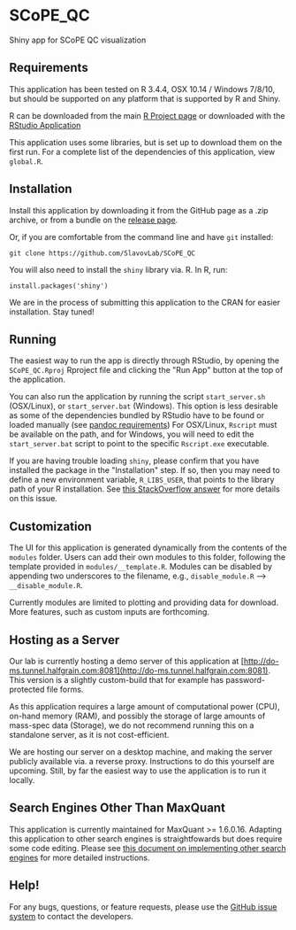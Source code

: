 # SCoPE_QC

Shiny app for SCoPE QC visualization

## Requirements

This application has been tested on R 3.4.4, OSX 10.14 / Windows 7/8/10, 
but should be supported on any platform that is supported by R and Shiny.

R can be downloaded from the main [R Project page](https://www.r-project.org/)
or downloaded with the [RStudio Application](https://www.rstudio.com/products/rstudio/download/)

This application uses some libraries, but is set up to download them on the first run. 
For a complete list of the dependencies of this application, view ```global.R```.

## Installation

Install this application by downloading it from the GitHub page as a .zip archive, 
or from a bundle on the [release page](https://github.com/SlavovLab/SCoPE_QC/releases).

Or, if you are comfortable from the command line and have ```git``` installed:

```{bash}
git clone https://github.com/SlavovLab/SCoPE_QC
```

You will also need to install the ```shiny``` library via. R. In R, run:

```{r}
install.packages('shiny')
```

We are in the process of submitting this application to the CRAN for easier installation. Stay tuned!

## Running

The easiest way to run the app is directly through RStudio, by opening the ```SCoPE_QC.Rproj``` Rproject file 
and clicking the "Run App" button at the top of the application.

You can also run the application by running the script ```start_server.sh``` (OSX/Linux), or ```start_server.bat``` (Windows). This option is less desirable as some of the dependencies bundled by RStudio have to be found or loaded manually (see [pandoc requirements](https://github.com/SlavovLab/SCoPE_QC/blob/master/documentation/pandoc.md))
For OSX/Linux, ```Rscript``` must be available on the path, and for Windows, you will need to edit the ```start_server.bat``` script to point to the specific ```Rscript.exe``` executable.

If you are having trouble loading ```shiny```, please confirm that you have installed the package in the "Installation" step. If so, then you may need to define a new environment variable, ```R_LIBS_USER```, that points to the library path of your R installation. See [this StackOverflow answer](https://stackoverflow.com/a/19662905) for more details on this issue.

## Customization

The UI for this application is generated dynamically from the contents of the ```modules``` folder. Users can add their own modules to this folder, following the template provided in ```modules/__template.R```. Modules can be disabled by appending two underscores to the filename, e.g., ```disable_module.R``` --> ```__disable_module.R```.

Currently modules are limited to plotting and providing data for download. More features, such as custom inputs are forthcoming.

## Hosting as a Server

Our lab is currently hosting a demo server of this application at [http://do-ms.tunnel.halfgrain.com:8081](http://do-ms.tunnel.halfgrain.com:8081). This version is a slightly custom-build that for example has password-protected file forms.

As this application requires a large amount of computational power (CPU), on-hand memory (RAM), and possibly the storage of large amounts of mass-spec data (Storage), we do not recommend running this on a standalone server, as it is not cost-efficient. 

We are hosting our server on a desktop machine, and making the server publicly available via. a reverse proxy. Instructions to do this yourself are upcoming. Still, by far the easiest way to use the application is to run it locally.

## Search Engines Other Than MaxQuant

This application is currently maintained for MaxQuant >= 1.6.0.16. Adapting this application to other search engines is straightfowards but does require some code editing. Please see [this document on implementing other search engines](https://github.com/SlavovLab/SCoPE_QC/blob/master/documentation/implement_other_search_engines.md) for more detailed instructions.

## Help!

For any bugs, questions, or feature requests, 
please use the [GitHub issue system](https://github.com/SlavovLab/SCoPE_QC/issues) to contact the developers.
